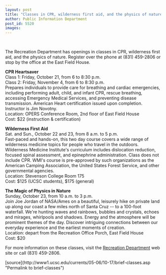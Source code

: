 ```yaml
---
layout: post
title: "Classes in CPR, wilderness first aid, and the physics of nature have openings"
author: Public Information Department
post_id: 5520
images:
---
```


<a name="content" id="content"></a><br>
<p>
  The Recreation Department has openings in classes in CPR, wilderness first aid, and the physics of nature. Register over the phone at (831) 459-2806 or stop by the office at the East Field House.
</p>
<p>
  <b>CPR Heartsaver</b><br>
  Class 1: Friday, October 21, from 6 to 8:30 p.m.<br>
  Class 2: Friday, November 4, from 6 to 8:30 p.m.<br>
  Prepares individuals to provide care for breathing and cardiac emergencies, including performing adult, child, and infant CPR, rescue breathing, accessing Emergency Medical Services, and preventing disease transmission. American Heart certification issued upon completion. Instructor is Jim Novotny.<br>
  Location: OPERS Conference Room, 2nd floor of East Field House<br>
  Cost: $22 (instruction &amp; certification)
</p>
<p>
  <b>Wilderness First Aid</b><br>
  Sat. and Sun., October 22 and 23, from 8 a.m. to 5 p.m.<br>
  Fast-paced and hands-on, this two day course covers a wide range of wilderness medicine topics for people who travel in the outdoors. Wilderness Medicine Institute's curriculum includes dislocation reduction, focused spinal assessment, and epinephrine administration. Class does not include CPR. WMI's course is pre-approved by such organizations as the American Camping Association, the United States Forest Service, and other governmental agencies.<br>
  Location: Stevenson College Room 175<br>
  Cost: $125 (UCSC students), $175 (general)
</p>
<p>
  <b>The Magic of Physics in Nature</b><br>
  Sunday, October 23, from 10 a.m. to 3 p.m.<br>
  Join Joe Jordan of NASA/Ames on a beautiful, leisurely hike on private land up along our coast a few miles north of Santa Cruz -- to a 100-foot waterfall. We're hunting waves and rainbows, bubbles and crystals, echoes and mirages, whirlpools and shadows. Energy and the atmosphere will be prominent themes of the day. Discover intriguing connections between our everyday experience and the earliest moments of creation.<br>
  Location: depart from the Recreation Office Porch, East Field House<br>
  Cost: $20
</p>
<p>
  For more information on these classes, visit the <a href="http://www2.ucsc.edu/opers/rec/index.htm">Recreation Department</a> web site or call (831) 459-2806.
</p>
[source](http://www1.ucsc.edu/currents/05-06/10-17/brief-classes.asp "Permalink to brief-classes")
